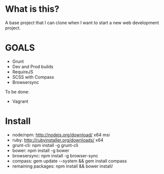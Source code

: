 # What is this?
A base project that I can clone when I want to start a new web development project.

# GOALS

+ Grunt
+ Dev and Prod builds
+ RequireJS
+ SCSS with Compass
+ Browsersync

To be done:
+ Vagrant

# Install

+ node/npm:             http://nodejs.org/download/ x64 msi
+ ruby:                 http://rubyinstaller.org/downloads/ x64
+ grunt-cli:            npm install -g grunt-cli
+ bower:                npm install -g bower
+ browsersync:          npm install -g browser-sync
+ compass:              gem update --system && gem install compass
+ remaining packages:   npm install && bower install/